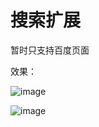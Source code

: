 # 搜索扩展

暂时只支持百度页面

效果：

![image](https://user-images.githubusercontent.com/86729445/163562118-6094c33b-9e12-4163-ac1d-25bb87103223.png)


![image](https://user-images.githubusercontent.com/86729445/163562010-3bac7b9a-235e-43d5-81a3-1123f2afb7a7.png)
